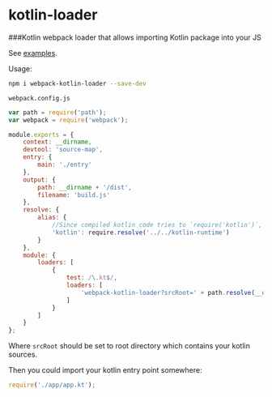 # kotlin-loader

###Kotlin webpack loader that allows importing Kotlin package into your JS

See [examples](https://github.com/huston007/kotlin-loader/tree/master/examples/simple).

Usage:

```sh
npm i webpack-kotlin-loader --save-dev
```


`webpack.config.js`
```js
var path = require('path');
var webpack = require('webpack');

module.exports = {
    context: __dirname,
    devtool: 'source-map',
    entry: {
        main: './entry'
    },
    output: {
        path: __dirname + '/dist',
        filename: 'build.js'
    },
    resolve: {
        alias: {
            //Since compiled kotlin code tries to `require('kotlin')`, we have to tell him where it is
            'kotlin': require.resolve('../../kotlin-runtime')
        }
    },
    module: {
        loaders: [
            {
                test: /\.kt$/,
                loaders: [
                    'webpack-kotlin-loader?srcRoot=' + path.resolve(__dirname, './src')
                ]
            }
        ]
    }
};
```
Where `srcRoot` should be set to root directory which contains your kotlin sources.

Then you could import your kotlin entry point somewhere:
```js
require('./app/app.kt');
```